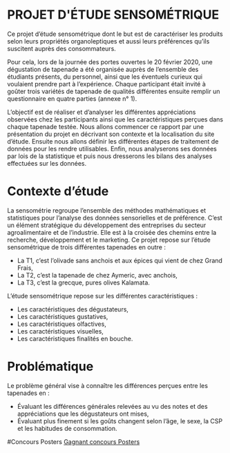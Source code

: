 # PROJET D'ÉTUDE SENSOMÉTRIQUE
Ce projet d’étude sensométrique dont le but est de caractériser les produits selon leurs propriétés organoleptiques et aussi leurs préférences qu’ils suscitent auprès des consommateurs. 

Pour cela, lors de la journée des portes ouvertes le 20 février 2020, une dégustation de tapenade a été organisée auprès de l’ensemble des étudiants présents, du personnel, ainsi que les éventuels curieux qui voulaient prendre part à l’expérience. Chaque participant était invité à goûter trois variétés de tapenade de qualités différentes ensuite remplir un questionnaire en quatre parties (annexe n° 1). 

L’objectif est de réaliser et d’analyser les différentes appréciations observées chez les participants ainsi que les caractéristiques perçues dans chaque tapenade testée. Nous allons commencer ce rapport par une présentation du projet en décrivant son contexte et la localisation du site d’étude. Ensuite nous allons définir les différentes étapes de traitement de données pour les rendre utilisables. Enfin, nous analyserons ses données par lois de la statistique et puis nous dresserons les bilans des analyses effectuées sur les données.


# Contexte d’étude
La sensométrie regroupe l’ensemble des méthodes mathématiques et statistiques pour l’analyse des données sensorielles et de préférence. C’est un élément stratégique du développement des entreprises du secteur agroalimentaire et de l’industrie. Elle est à la croisée des chemins entre la recherche, développement et le marketing.
Ce projet repose sur l’étude sensométrique de trois différentes tapenades en outre :
* La T1, c’est l’olivade sans anchois et aux épices qui vient de chez Grand Frais,
* La T2, c’est la tapenade de chez Aymeric, avec anchois,
* La T3, c’est la grecque, pures olives Kalamata.

L’étude sensométrique repose sur les différentes caractéristiques :
* Les caractéristiques des dégustateurs,
* Les caractéristiques gustatives,
* Les caractéristiques olfactives,
* Les caractéristiques visuelles,
* Les caractéristiques finalités en bouche.
 
# Problématique
Le problème général vise à connaître les différences perçues entre les tapenades en :
* Évaluant les différences générales relevées au vu des notes et des appréciations que les dégustateurs ont mises,
* Évaluant plus finement si les goûts changent selon l’âge, le sexe, la CSP et les habitudes de consommation.

#Concours Posters
[Gagnant concours Posters ](https://www.facebook.com/IutStidCarcassonne/photos/a.1044526862398061/1434217843428959)
